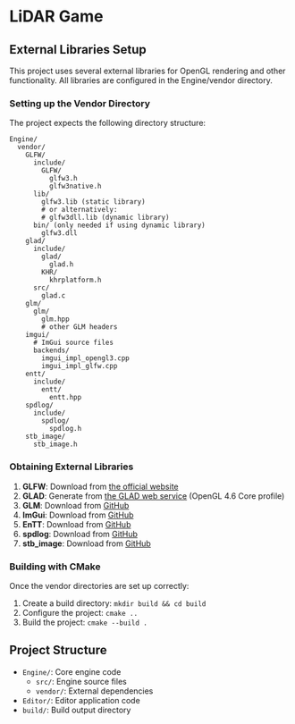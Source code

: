 # LiDAR Game

## External Libraries Setup

This project uses several external libraries for OpenGL rendering and other functionality. All libraries are configured in the Engine/vendor directory.

### Setting up the Vendor Directory

The project expects the following directory structure:

```
Engine/
  vendor/
    GLFW/
      include/
        GLFW/
          glfw3.h
          glfw3native.h
      lib/
        glfw3.lib (static library) 
        # or alternatively:
        # glfw3dll.lib (dynamic library)
      bin/ (only needed if using dynamic library)
        glfw3.dll
    glad/
      include/
        glad/
          glad.h
        KHR/
          khrplatform.h
      src/
        glad.c
    glm/
      glm/
        glm.hpp
        # other GLM headers
    imgui/
      # ImGui source files
      backends/
        imgui_impl_opengl3.cpp
        imgui_impl_glfw.cpp
    entt/
      include/
        entt/
          entt.hpp
    spdlog/
      include/
        spdlog/
          spdlog.h
    stb_image/
      stb_image.h
```

### Obtaining External Libraries

1. **GLFW**: Download from [the official website](https://www.glfw.org/download.html)
2. **GLAD**: Generate from [the GLAD web service](https://glad.dav1d.de/) (OpenGL 4.6 Core profile)
3. **GLM**: Download from [GitHub](https://github.com/g-truc/glm)
4. **ImGui**: Download from [GitHub](https://github.com/ocornut/imgui)
5. **EnTT**: Download from [GitHub](https://github.com/skypjack/entt)
6. **spdlog**: Download from [GitHub](https://github.com/gabime/spdlog)
7. **stb_image**: Download from [GitHub](https://github.com/nothings/stb)

### Building with CMake

Once the vendor directories are set up correctly:

1. Create a build directory: `mkdir build && cd build`
2. Configure the project: `cmake ..`
3. Build the project: `cmake --build .`

## Project Structure

- `Engine/`: Core engine code
  - `src/`: Engine source files
  - `vendor/`: External dependencies
- `Editor/`: Editor application code
- `build/`: Build output directory